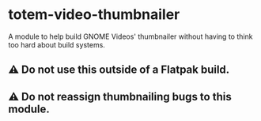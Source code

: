 # totem-video-thumbnailer

A module to help build GNOME Videos' thumbnailer without having to
think too hard about build systems.

## ⚠️ Do not use this outside of a Flatpak build.

## ⚠️ Do not reassign thumbnailing bugs to this module.
